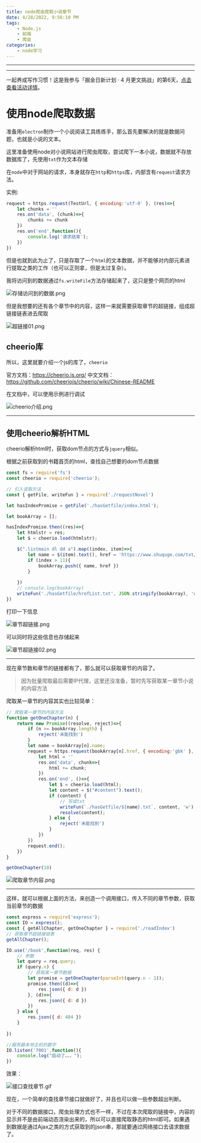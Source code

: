 ```yaml
---
title: node爬虫爬取小说章节
date: 4/28/2022, 9:56:10 PM
tags: 
    - Node.js 
    - 前端
    - 爬虫
categories: 
    - node学习
---
```


<!--more-->

---

---
一起养成写作习惯！这是我参与「掘金日新计划 · 4 月更文挑战」的第6天，[点击查看活动详情](https://juejin.cn/post/7080800226365145118 "https://juejin.cn/post/7080800226365145118")。

# 使用node爬取数据

准备用`electron`制作一个小说阅读工具练练手，那么首先要解决的就是数据问题，也就是小说的文本。

这里准备使用node对小说网站进行爬虫爬取，尝试爬下一本小说，数据就不存放数据库了，先使用`txt`作为文本存储

在`node`中对于网站的请求，本身就存在`http`和`https`库，内部含有`request`请求方法。

实例:
```js
request = https.request(TestUrl, { encoding:'utf-8' }, (res)=>{
    let chunks = ''
    res.on('data', (chunk)=>{
        chunks += chunk
    })
    res.on('end',function(){
        console.log('请求结束');
    })
})
```

但是也就到此为止了，只是存取了一个`html`的文本数据，并不能够对内部元素进行提取之类的工作（也可以正则拿，但是太过复杂）。

我将访问到的数据通过`fs.writeFile`方法存储起来了，这只是整个网页的html


![存储访问到的数据.png](https://p3-juejin.byteimg.com/tos-cn-i-k3u1fbpfcp/ee5cc88274c144ac9caa34b0520f0ead~tplv-k3u1fbpfcp-watermark.image?)

但是我想要的还有各个章节中的内容，这样一来就需要获取章节的超链接，组成超链接链表进去爬取


![超链接01.png](https://p9-juejin.byteimg.com/tos-cn-i-k3u1fbpfcp/78b6af4762e14e87bd3ce367358ac18b~tplv-k3u1fbpfcp-watermark.image?)

## cheerio库

所以，这里就要介绍一个js的库了，`cheerio`

官方文档：https://cheerio.js.org/
中文文档：https://github.com/cheeriojs/cheerio/wiki/Chinese-README

在文档中，可以使用示例进行调试


![cheerio介绍.png](https://p9-juejin.byteimg.com/tos-cn-i-k3u1fbpfcp/68b25d0c94cd42f5a90a6fc9713b719b~tplv-k3u1fbpfcp-watermark.image?)

***

## 使用cheerio解析HTML

cheerio解析html时，获取dom节点的方式与`jquery`相似。

根据之前获取到的书籍首页的html，查找自己想要的dom节点数据

```javascript
const fs = require('fs')
const cheerio = require('cheerio');

// 引入读取方法
const { getFile, writeFun } = require('./requestNovel')

let hasIndexPromise = getFile('./hasGetfile/index.html');

let bookArray = [];

hasIndexPromise.then((res)=>{
    let htmlstr = res;
    let $ = cheerio.load(htmlstr);

    $(".listmain dl dd a").map((index, item)=>{
        let name = $(item).text(), href = 'https://www.shuquge.com/txt/147032/' + $(item).attr('href')
        if (index > 11){
            bookArray.push({ name, href })
        }
        
    })
    // console.log(bookArray)
    writeFun('./hasGetfile/hrefList.txt', JSON.stringify(bookArray), 'w')
})

```

打印一下信息

![章节超链接.png](https://p3-juejin.byteimg.com/tos-cn-i-k3u1fbpfcp/51fa237c21374ee5aa5f0306e3c46332~tplv-k3u1fbpfcp-watermark.image?)


可以同时将这些信息也存储起来


![章节超链接02.png](https://p3-juejin.byteimg.com/tos-cn-i-k3u1fbpfcp/b036bac7209e4827a9e63e8f8397f4be~tplv-k3u1fbpfcp-watermark.image?)

***

现在章节数和章节的链接都有了，那么就可以获取章节的内容了。

> 因为批量爬取最后需要IP代理，这里还没准备，暂时先写获取某一章节小说的内容方法

爬取某一章节的内容其实也比较简单：

```javascript
// 爬取某一章节的内容方法
function getOneChapter(n) {
    return new Promise((resolve, reject)=>{
        if (n >= bookArray.length) {
            reject('未能找到')
        }
        let name = bookArray[n].name;
        request = https.request(bookArray[n].href, { encoding:'gbk' }, (res)=>{
            let html = ''
            res.on('data', chunk=>{
                html += chunk;
            })
            res.on('end', ()=>{           
                let $ = cheerio.load(html);
                let content = $("#content").text();
                if (content) {
                    // 写成txt
                    writeFun(`./hasGetfile/${name}.txt`, content, 'w')
                    resolve(content);
                } else {
                    reject('未能找到')
                }
            })
        })
        request.end();
    })
}

getOneChapter(10)
```


![爬取章节内容.png](https://p1-juejin.byteimg.com/tos-cn-i-k3u1fbpfcp/9baa2c71ed844e95a59c854d519392ee~tplv-k3u1fbpfcp-watermark.image?)

***

这样，就可以根据上面的方法，来创造一个调用接口，传入不同的章节参数，获取当前章节的数据

```javascript
const express = require('express'); 
const IO = express();
const { getAllChapter, getOneChapter } = require('./readIndex')
// 获取章节超链接链表
getAllChapter();

IO.use('/book',function(req, res) {
    // 参数
    let query = req.query;
    if (query.n) {
        // 获取某一章节数据
        let promise = getOneChapter(parseInt(query.n - 1));
        promise.then((d)=>{
            res.json({ d: d })
        }, (d)=>{
            res.json({ d: d })
        })
    } else {
        res.json({ d: 404 })
    }
    
})

//服务器本地主机的数字
IO.listen('7001',function(){
    console.log("启动了。。。");
})
```

效果：

![接口查找章节.gif](https://p9-juejin.byteimg.com/tos-cn-i-k3u1fbpfcp/3f2204e029b046039dcda61e16c1f0cc~tplv-k3u1fbpfcp-watermark.image?)

现在，一个简单的查找章节接口就做好了，并且也可以做一些参数超出判断。

对于不同的数据接口，爬虫处理方式也不一样，不过在本次爬取的链接中，内容的显示并不是由前端动态渲染出来的，所以可以直接爬取静态的html即可。如果遇到数据是通过Ajax之类的方式获取到的json串，那就要通过网络接口去请求数据了。

